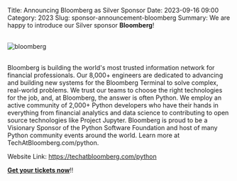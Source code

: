 Title: Announcing Bloomberg as Silver Sponsor
Date: 2023-09-16 09:00
Category: 2023
Slug: sponsor-announcement-bloomberg
Summary: We are happy to introduce our Silver sponsor **Bloomberg**!

<!-- PELICAN_END_SUMMARY -->
<br>
<div class="text-center">
  <a href="https://techatbloomberg.com/python" target="_blank" style="border: none; text-decoration: none;">
    <img src="{static}/images/sponsors/bloomberg.png" alt="bloomberg" class="img-fluid responsive-image">
  </a>
</div>
<br>

Bloomberg is building the world's most trusted information network for financial professionals. Our 8,000+ engineers are dedicated to advancing and building new systems for the Bloomberg Terminal to solve complex, real-world problems. ​We trust our teams to choose the right technologies for the job, and, at Bloomberg, the answer is often Python. We employ an active community of 2,000+ Python developers who have their hands in everything from financial analytics and data science to contributing to open source technologies like Project Jupyter. Bloomberg is proud to be a Visionary Sponsor of the Python Software Foundation and host of many Python community events around the world. Learn more at TechAtBloomberg.com/python.

Website Link: <a href="https://techatbloomberg.com/python" target="_blank">https://techatbloomberg.com/python</a>

**[Get your tickets now](https://konfhub.com/pyconindia2023#tickets)**!!
